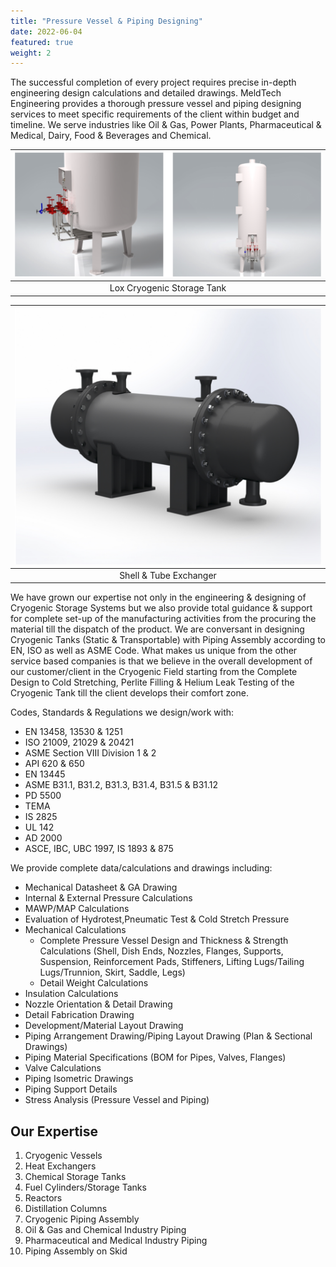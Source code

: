 ```yaml
---
title: "Pressure Vessel & Piping Designing"
date: 2022-06-04
featured: true
weight: 2
---
```


The successful completion of every project requires precise in-depth engineering design calculations and detailed drawings. MeldTech Engineering provides a thorough pressure vessel and piping designing services to meet specific requirements of the client within budget and timeline. We serve industries like Oil & Gas, Power Plants, Pharmaceutical & Medical, Dairy, Food & Beverages and Chemical.

|![LOX Cryogenic Storage Tank](/images/Projects/pressureVessel.png)|
|:--:|
|Lox Cryogenic Storage Tank|

|![Shell & Tube Exchanger](/images/Projects/pressureVessel1.png)|
|:--:|
|Shell & Tube Exchanger|

We have grown our expertise not only in the engineering & designing of Cryogenic Storage Systems but we also provide total guidance & support for complete set-up of the manufacturing activities from the procuring the material till the dispatch of the product. We are conversant in designing Cryogenic Tanks (Static & Transportable)  with Piping Assembly according to EN, ISO as well as ASME Code. What makes us unique from the other service based companies is that we believe in the overall development of our customer/client in the Cryogenic Field starting from the Complete Design to Cold Stretching, Perlite Filling & Helium Leak Testing of the Cryogenic Tank  till the client develops their comfort zone.

Codes, Standards & Regulations we design/work with:

- EN 13458, 13530 & 1251
- ISO 21009, 21029 & 20421
- ASME Section VIII Division 1 & 2
- API 620 & 650
- EN 13445
- ASME B31.1, B31.2, B31.3, B31.4, B31.5 & B31.12
- PD 5500
- TEMA
- IS 2825
- UL 142
- AD 2000
- ASCE, IBC, UBC 1997, IS 1893 & 875

We provide complete data/calculations and drawings including:

- Mechanical Datasheet & GA Drawing
- Internal & External Pressure Calculations
- MAWP/MAP Calculations
- Evaluation of Hydrotest,Pneumatic Test & Cold Stretch Pressure
- Mechanical Calculations
 	- Complete Pressure Vessel Design and Thickness & Strength Calculations (Shell, Dish Ends, Nozzles, Flanges, Supports, Suspension, Reinforcement Pads, Stiffeners, Lifting Lugs/Tailing Lugs/Trunnion, Skirt, Saddle, Legs)
	- Detail Weight Calculations
- Insulation Calculations
- Nozzle Orientation & Detail Drawing
- Detail Fabrication Drawing
- Development/Material Layout Drawing
- Piping Arrangement Drawing/Piping Layout Drawing (Plan & Sectional Drawings)
- Piping Material Specifications (BOM for Pipes, Valves, Flanges)
- Valve Calculations
- Piping Isometric Drawings
- Piping Support Details
- Stress Analysis (Pressure Vessel and Piping)

## Our Expertise

1. Cryogenic Vessels
2. Heat Exchangers
3. Chemical Storage Tanks
4. Fuel Cylinders/Storage Tanks
5. Reactors
6. Distillation Columns
7. Cryogenic Piping Assembly
8. Oil & Gas and Chemical Industry Piping
9. Pharmaceutical and Medical Industry Piping
10. Piping Assembly on Skid